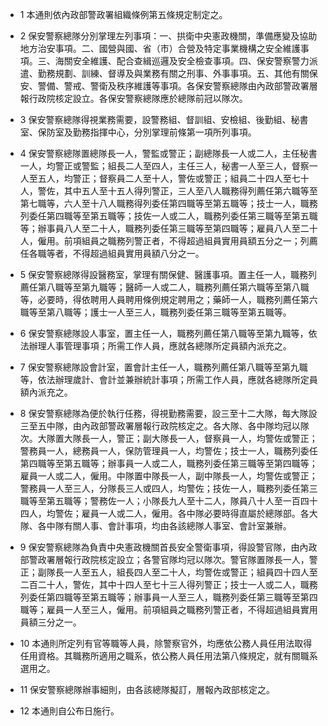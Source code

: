* 1 本通則依內政部警政署組織條例第五條規定制定之。

* 2 保安警察總隊分別掌理左列事項：一、拱衛中央憲政機關，準備應變及協助地方治安事項。二、國營與國、省（市）合營及特定事業機構之安全維護事項。三、海關安全維護、配合查緝巡邏及安全檢查事項。四、保安警察警力派遣、勤務規劃、訓練、督導及與業務有關之刑事、外事事項。五、其他有關保安、警備、警戒、警衛及秩序維護等事項。各保安警察總隊由內政部警政署層報行政院核定設立。各保安警察總隊應於總隊前冠以隊次。

* 3 保安警察總隊得視業務需要，設警務組、督訓組、安檢組、後勤組、秘書室、保防室及勤務指揮中心，分別掌理前條第一項所列事項。

* 4 保安警察總隊置總隊長一人，警監或警正；副總隊長一人或二人，主任秘書一人，均警正或警監；組長二人至四人，主任三人，秘書一人至三人，督察一人至五人，均警正；督察員二人至十人，警佐或警正；組員二十四人至七十人，警佐，其中五人至十五人得列警正，三人至八人職務得列薦任第六職等至第七職等，六人至十八人職務得列委任第四職等至第五職等；技士一人，職務列委任第四職等至第五職等；技佐一人或二人，職務列委任第三職等至第五職等；辦事員八人至二十人，職務列委任第三職等至第四職等；雇員八人至二十人，僱用。前項組員之職務列警正者，不得超過組員實用員額五分之一；列薦任各職等者，不得超過組員實用員額八分之一。

* 5 保安警察總隊得設醫務室，掌理有關保健、醫護事項。置主任一人，職務列薦任第八職等至第九職等；醫師一人或二人，職務列薦任第六職等至第八職等，必要時，得依聘用人員聘用條例規定聘用之；藥師一人，職務列薦任第六職等至第八職等；護士一人至三人，職務列委任第三職等至第五職等。

* 6 保安警察總隊設人事室，置主任一人，職務列薦任第八職等至第九職等，依法辦理人事管理事項；所需工作人員，應就各總隊所定員額內派充之。

* 7 保安警察總隊設會計室，置會計主任一人，職務列薦任第八職等至第九職等，依法辦理歲計、會計並兼辦統計事項；所需工作人員，應就各總隊所定員額內派充之。

* 8 保安警察總隊為便於執行任務，得視勤務需要，設三至十二大隊，每大隊設三至五中隊，由內政部警政署層報行政院核定之。各大隊、各中隊均冠以隊次。大隊置大隊長一人，警正；副大隊長一人，督察員一人，均警佐或警正；警務員一人，總務員一人，保防管理員一人，均警佐；技士一人，職務列委任第四職等至第五職等；辦事員一人或二人，職務列委任第三職等至第四職等；雇員一人或二人，僱用。中隊置中隊長一人，副中隊長一人，均警佐或警正；警務員一人至三人，分隊長三人或四人，均警佐；技佐一人，職務列委任第三職等至第五職等；警務佐一人；小隊長九人至十二人，隊員八十人至一百四十四人，均警佐；雇員一人或二人，僱用。各中隊必要時得直屬於總隊部。各大隊、各中隊有關人事、會計事項，均由各該總隊人事室、會計室兼辦。

* 9 保安警察總隊為負責中央憲政機關首長安全警衛事項，得設警官隊，由內政部警政署層報行政院核定設立；各警官隊均冠以隊次。警官隊置隊長一人，警正；副隊長一人至五人，組長四人至二十人，均警佐或警正；組員四十四人至二百二十人，警佐，其中十四人至七十三人得列警正；技士一人或二人，職務列委任第四職等至第五職等；辦事員一人至三人，職務列委任第三職等至第四職等；雇員一人至三人，僱用。前項組員之職務列警正者，不得超過組員實用員額三分之一。

* 10 本通則所定列有官等職等人員，除警察官外，均應依公務人員任用法取得任用資格。其職務所適用之職系，依公務人員任用法第八條規定，就有關職系選用之。

* 11 保安警察總隊辦事細則，由各該總隊擬訂，層報內政部核定之。

* 12 本通則自公布日施行。

